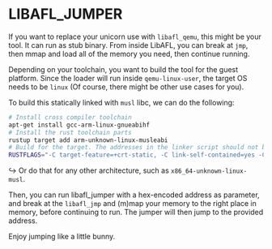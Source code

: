# LIBAFL_JUMPER

If you want to replace your unicorn use with `libafl_qemu`, this might be your tool.
It can run as stub binary.
From inside LibAFL, you can break at `jmp`, then mmap and load all of the memory you need,
then continue running.

Depending on your toolchain, you want to build the tool for the guest platform.
Since the loader will run inside `qemu-linux-user`, the target OS needs to be `linux`
(Of course, there might be other use cases for you).

To build this statically linked with `musl` libc, we can do the following:

```sh
# Install cross compiler toolchain
apt-get install gcc-arm-linux-gnueabihf
# Install the rust toolchain parts
rustup target add arm-unknown-linux-musleabi
# Build for the target. The addresses in the linker script should not be used by your target binary.
RUSTFLAGS="-C target-feature=+crt-static, -C link-self-contained=yes -C linker=arm-linux-gnueabi-gcc -C link-arg=T$(realpath linker_script.ld)" cargo build --target=arm-unknown-linux-musleabi --release
```

↪ Or do that for any other architecture, such as `x86_64-unknown-linux-musl`.

Then, you can run libafl_jumper with a hex-encoded address as parameter, and break at the `libafl_jmp` and (m)map your memory to the right place in memory, before continuing to run.
The jumper will then jump to the provided address.

Enjoy jumping like a little bunny.
